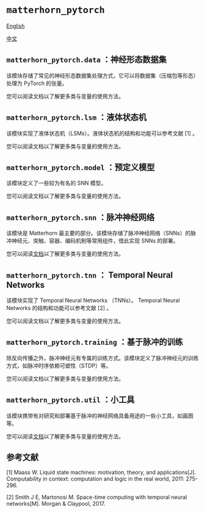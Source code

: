# `matterhorn_pytorch`

[English](../en_us/README.md)

[中文](../zh_cn/README.md)

## `matterhorn_pytorch.data` ：神经形态数据集

该模块存储了常见的神经形态数据集处理方式，它可以将数据集（压缩包等形态）处理为 PyTorch 的张量。

您可以阅读文档以了解更多类与变量的使用方法。

## `matterhorn_pytorch.lsm` ：液体状态机

该模块实现了液体状态机（LSMs）。液体状态机的结构和功能可以参考文献 [1] 。

您可以阅读文档以了解更多类与变量的使用方法。

## `matterhorn_pytorch.model` ：预定义模型

该模块定义了一些较为有名的 SNN 模型。

您可以阅读文档以了解更多类与变量的使用方法。

## `matterhorn_pytorch.snn` ：脉冲神经网络

该模块是 Matterhorn 最主要的部分。该模块存储了脉冲神经网络（SNNs）的脉冲神经元、突触、容器、编码机制等常用组件，借此实现 SNNs 的部署。

您可以阅读[文档](./snn/README.md)以了解更多类与变量的使用方法。

## `matterhorn_pytorch.tnn` ： Temporal Neural Networks

该模块实现了 Temporal Neural Networks （TNNs）。 Temporal Neural Networks 的结构和功能可以参考文献 [2] 。

您可以阅读文档以了解更多类与变量的使用方法。

## `matterhorn_pytorch.training` ：基于脉冲的训练

除反向传播之外，脉冲神经元有专属的训练方式。该模块定义了脉冲神经元的训练方式，如脉冲时序依赖可塑性（STDP）等。

您可以阅读文档以了解更多类与变量的使用方法。

## `matterhorn_pytorch.util` ：小工具

该模块携带有对研究和部署基于脉冲的神经网络具备用途的一些小工具，如画图等。

您可以阅读[文档](./util/README.md)以了解更多类与变量的使用方法。

## 参考文献

[1] Maass W. Liquid state machines: motivation, theory, and applications[J]. Computability in context: computation and logic in the real world, 2011: 275-296.

[2] Smith J E, Martonosi M. Space-time computing with temporal neural networks[M]. Morgan & Claypool, 2017.